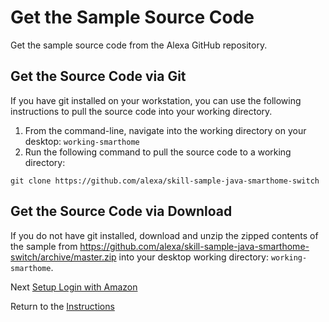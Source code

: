 # Get the Sample Source Code

Get the sample source code from the Alexa GitHub repository.

## Get the Source Code via Git

If you have git installed on your workstation, you can use the following instructions to pull the source code into your working directory.

1. From the command-line, navigate into the working directory on your desktop: `working-smarthome`
2. Run the following command to pull the source code to a working directory:

```
git clone https://github.com/alexa/skill-sample-java-smarthome-switch
```

## Get the Source Code via Download

If you do not have git installed, download and unzip the zipped contents of the sample from https://github.com/alexa/skill-sample-java-smarthome-switch/archive/master.zip into your desktop working directory: `working-smarthome`.

Next [Setup Login with Amazon](setup-login-with-amazon.md)

Return to the [Instructions](README.md)